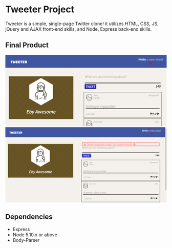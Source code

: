 # Tweeter Project

Tweeter is a simple, single-page Twitter clone! it utilizes
HTML, CSS, JS, jQuery and AJAX front-end skills, and Node, Express back-end skills.

## Final Product
![Screenshot of Tweeter app](https://github.com/eby84/tweeter/blob/master/docs/tweeter-page.PNG)
![Screenshot of Tweeter app error message](https://github.com/eby84/tweeter/blob/master/docs/tweeterError.png)

## Dependencies

- Express
- Node 5.10.x or above
- Body-Parser
